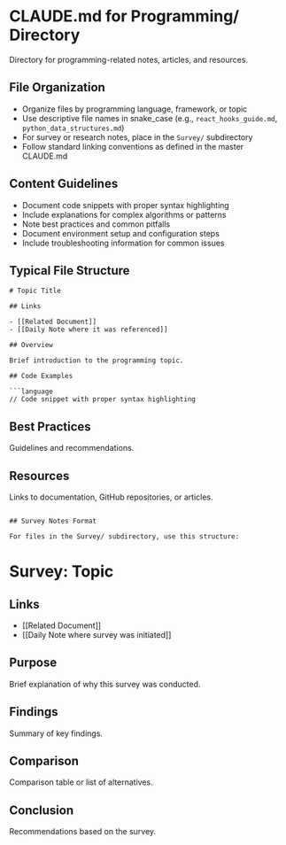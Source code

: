 # CLAUDE.md for Programming/ Directory

Directory for programming-related notes, articles, and resources.

## File Organization

- Organize files by programming language, framework, or topic
- Use descriptive file names in snake_case (e.g., `react_hooks_guide.md`, `python_data_structures.md`)
- For survey or research notes, place in the `Survey/` subdirectory
- Follow standard linking conventions as defined in the master CLAUDE.md

## Content Guidelines

- Document code snippets with proper syntax highlighting
- Include explanations for complex algorithms or patterns
- Note best practices and common pitfalls
- Document environment setup and configuration steps
- Include troubleshooting information for common issues

## Typical File Structure

```
# Topic Title

## Links

- [[Related Document]]
- [[Daily Note where it was referenced]]

## Overview

Brief introduction to the programming topic.

## Code Examples

```language
// Code snippet with proper syntax highlighting
```

## Best Practices

Guidelines and recommendations.

## Resources

Links to documentation, GitHub repositories, or articles.
```

## Survey Notes Format

For files in the Survey/ subdirectory, use this structure:

```
# Survey: Topic

## Links

- [[Related Document]]
- [[Daily Note where survey was initiated]]

## Purpose

Brief explanation of why this survey was conducted.

## Findings

Summary of key findings.

## Comparison

Comparison table or list of alternatives.

## Conclusion

Recommendations based on the survey.
```

